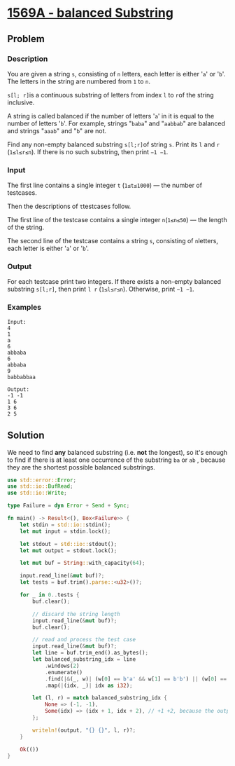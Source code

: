 # [1569A - balanced Substring](https://codeforces.com/contest/1569/problem/A)

## Problem

### Description

You are given a string `s`, consisting of `n` letters, each letter is
either '`a`' or '`b`'. The letters in the string are numbered from `1` to `n`.

`s[l; r]`is a continuous substring of letters from index `l` to `r`of the string
inclusive.

A string is called balanced if the number of letters '`a`' in it is equal to the
number of letters '`b`'. For example, strings "`baba`" and "`aabbab`" are
balanced and strings "`aaab`" and "`b`" are not.

Find any non-empty balanced substring `s[l;r]`of string `s`. Print its `l`
and `r` (`1≤l≤r≤n`). If there is no such substring, then print `−1 −1`.

### Input

The first line contains a single integer `t` (`1≤t≤1000`) — the number of
testcases.

Then the descriptions of `t`testcases follow.

The first line of the testcase contains a single integer `n`(`1≤n≤50`) — the
length of the string.

The second line of the testcase contains a string `s`, consisting of `n`letters,
each letter is either '`a`' or '`b`'.

### Output

For each testcase print two integers. If there exists a non-empty balanced
substring `s[l;r]`, then print `l r` (`1≤l≤r≤n`). Otherwise, print `−1 −1`.

### Examples

```text
Input:
4
1
a
6
abbaba
6
abbaba
9
babbabbaa

Output:
-1 -1
1 6
3 6
2 5
```

## Solution

We need to find **any** balanced substring (i.e. **not** the longest), so it's
enough to find if there is at least one occurrence of the substring `ba` or `ab`
, because they are the shortest possible balanced substrings.

```rust
use std::error::Error;
use std::io::BufRead;
use std::io::Write;

type Failure = dyn Error + Send + Sync;

fn main() -> Result<(), Box<Failure>> {
    let stdin = std::io::stdin();
    let mut input = stdin.lock();

    let stdout = std::io::stdout();
    let mut output = stdout.lock();

    let mut buf = String::with_capacity(64);

    input.read_line(&mut buf)?;
    let tests = buf.trim().parse::<u32>()?;

    for _ in 0..tests {
        buf.clear();

        // discard the string length
        input.read_line(&mut buf)?;
        buf.clear();

        // read and process the test case
        input.read_line(&mut buf)?;
        let line = buf.trim_end().as_bytes();
        let balanced_substring_idx = line
            .windows(2)
            .enumerate()
            .find(|&(_, w)| (w[0] == b'a' && w[1] == b'b') || (w[0] == b'b' && w[1] == b'a'))
            .map(|(idx, _)| idx as i32);

        let (l, r) = match balanced_substring_idx {
            None => (-1, -1),
            Some(idx) => (idx + 1, idx + 2), // +1 +2, because the output should be 1-based
        };

        writeln!(output, "{} {}", l, r)?;
    }

    Ok(())
}
```